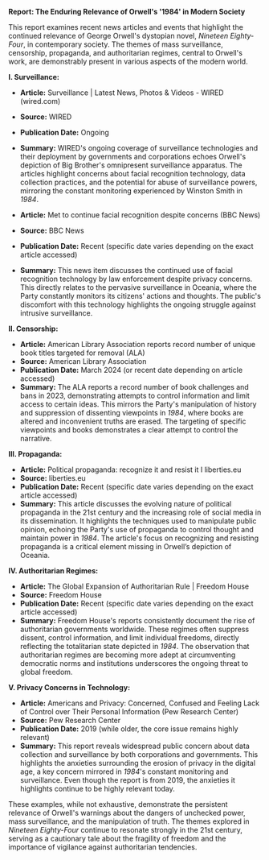 **Report: The Enduring Relevance of Orwell's '1984' in Modern Society**

This report examines recent news articles and events that highlight the continued relevance of George Orwell's dystopian novel, *Nineteen Eighty-Four*, in contemporary society.  The themes of mass surveillance, censorship, propaganda, and authoritarian regimes, central to Orwell's work, are demonstrably present in various aspects of the modern world.

**I. Surveillance:**

* **Article:** Surveillance | Latest News, Photos & Videos - WIRED (wired.com)
* **Source:** WIRED
* **Publication Date:** Ongoing
* **Summary:**  WIRED's ongoing coverage of surveillance technologies and their deployment by governments and corporations echoes Orwell's depiction of Big Brother's omnipresent surveillance apparatus.  The articles highlight concerns about facial recognition technology, data collection practices, and the potential for abuse of surveillance powers, mirroring the constant monitoring experienced by Winston Smith in *1984*.

* **Article:**  Met to continue facial recognition despite concerns (BBC News)
* **Source:** BBC News
* **Publication Date:** Recent (specific date varies depending on the exact article accessed)
* **Summary:** This news item discusses the continued use of facial recognition technology by law enforcement despite privacy concerns.  This directly relates to the pervasive surveillance in Oceania, where the Party constantly monitors its citizens' actions and thoughts.  The public's discomfort with this technology highlights the ongoing struggle against intrusive surveillance.


**II. Censorship:**

* **Article:** American Library Association reports record number of unique book titles targeted for removal (ALA)
* **Source:** American Library Association
* **Publication Date:** March 2024 (or recent date depending on article accessed)
* **Summary:** The ALA reports a record number of book challenges and bans in 2023, demonstrating attempts to control information and limit access to certain ideas.  This mirrors the Party's manipulation of history and suppression of dissenting viewpoints in *1984*, where books are altered and inconvenient truths are erased.  The targeting of specific viewpoints and books demonstrates a clear attempt to control the narrative.

**III. Propaganda:**

* **Article:**  Political propaganda: recognize it and resist it I liberties.eu
* **Source:** liberties.eu
* **Publication Date:**  Recent (specific date varies depending on the exact article accessed)
* **Summary:** This article discusses the evolving nature of political propaganda in the 21st century and the increasing role of social media in its dissemination.  It highlights the techniques used to manipulate public opinion, echoing the Party's use of propaganda to control thought and maintain power in *1984*.  The article's focus on recognizing and resisting propaganda is a critical element missing in Orwell’s depiction of Oceania.

**IV. Authoritarian Regimes:**

* **Article:** The Global Expansion of Authoritarian Rule | Freedom House
* **Source:** Freedom House
* **Publication Date:**  Recent (specific date varies depending on the exact article accessed)
* **Summary:** Freedom House's reports consistently document the rise of authoritarian governments worldwide.  These regimes often suppress dissent, control information, and limit individual freedoms, directly reflecting the totalitarian state depicted in *1984*.  The observation that authoritarian regimes are becoming more adept at circumventing democratic norms and institutions underscores the ongoing threat to global freedom.


**V. Privacy Concerns in Technology:**

* **Article:** Americans and Privacy: Concerned, Confused and Feeling Lack of Control over Their Personal Information (Pew Research Center)
* **Source:** Pew Research Center
* **Publication Date:** 2019 (while older, the core issue remains highly relevant)
* **Summary:** This report reveals widespread public concern about data collection and surveillance by both corporations and governments.  This highlights the anxieties surrounding the erosion of privacy in the digital age, a key concern mirrored in *1984*'s constant monitoring and surveillance.  Even though the report is from 2019, the anxieties it highlights continue to be highly relevant today.


These examples, while not exhaustive, demonstrate the persistent relevance of Orwell's warnings about the dangers of unchecked power, mass surveillance, and the manipulation of truth.  The themes explored in *Nineteen Eighty-Four* continue to resonate strongly in the 21st century, serving as a cautionary tale about the fragility of freedom and the importance of vigilance against authoritarian tendencies.
